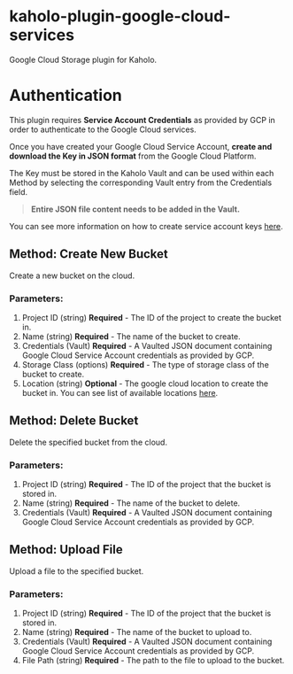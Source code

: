 # kaholo-plugin-google-cloud-services
Google Cloud Storage plugin for Kaholo.

# Authentication
This plugin requires **Service Account Credentials** as provided by GCP in order to authenticate to the Google Cloud services.

Once you have created your Google Cloud Service Account, **create and download the Key in JSON format** from the Google Cloud Platform.

The Key must be stored in the Kaholo Vault and can be used within each Method by selecting the corresponding Vault entry from the Credentials field. 
>**Entire JSON file content needs to be added in the Vault.**

You can see more information on how to create service account keys [here](https://cloud.google.com/iam/docs/creating-managing-service-account-keys).

## Method: Create New Bucket
Create a new bucket on the cloud.

### Parameters:
1. Project ID (string) **Required** - The ID of the project to create the bucket in.
2. Name (string) **Required** - The name of the bucket to create.
3. Credentials (Vault) **Required** - A Vaulted JSON document containing Google Cloud Service Account credentials as provided by GCP.
4. Storage Class (options) **Required** - The type of storage class of the bucket to create.
5. Location (string) **Optional** - The google cloud location to create the bucket in. You can see list of available locations [here](https://cloud.google.com/storage/docs/locations).

## Method: Delete Bucket
Delete the specified bucket from the cloud.

### Parameters:
1. Project ID (string) **Required** - The ID of the project that the bucket is stored in.
2. Name (string) **Required** - The name of the bucket to delete.
3. Credentials (Vault) **Required** - A Vaulted JSON document containing Google Cloud Service Account credentials as provided by GCP.

## Method: Upload File
Upload a file to the specified bucket.

### Parameters:
1. Project ID (string) **Required** - The ID of the project that the bucket is stored in.
2. Name (string) **Required** - The name of the bucket to upload to.
3. Credentials (Vault) **Required** - A Vaulted JSON document containing Google Cloud Service Account credentials as provided by GCP.
4. File Path (string) **Required** - The path to the file to upload to the bucket.

